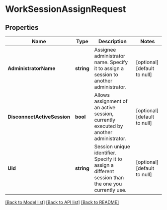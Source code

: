# WorkSessionAssignRequest

## Properties
Name | Type | Description | Notes
------------ | ------------- | ------------- | -------------
**AdministratorName** | **string** | Assignee administrator name. Specify it to assign a session to another administrator. | [optional] [default to null]
**DisconnectActiveSession** | **bool** | Allows assignment of an active session, currently executed by another administrator. | [optional] [default to null]
**Uid** | **string** | Session unique identifier. Specify it to assign a different session than the one you currently use. | [optional] [default to null]

[[Back to Model list]](../README.md#documentation-for-models) [[Back to API list]](../README.md#documentation-for-api-endpoints) [[Back to README]](../README.md)


